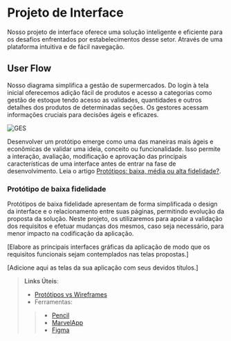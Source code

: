 
# Projeto de Interface
Nosso projeto de interface oferece uma solução inteligente e eficiente para os desafios enfrentados por estabelecimentos desse setor. Através de uma plataforma intuitiva e de fácil navegação.
## User Flow

Nosso diagrama simplifica a gestão de supermercados. Do login à tela inicial oferecemos adição fácil de produtos e acesso a categorias como gestão de estoque tendo acesso as validades, quantidades e outros detalhes dos produtos de determinadas seções. Os gestores acessam informações cruciais para decisões ágeis e eficazes.


![GES](https://github.com/ICEI-PUC-Minas-PMV-ADS/pmv-ads-2023-2-e1-proj-web-t14-pmv-ads-2023-2-e1-proj-gestaoestoquesup/assets/146037542/def139d2-ef4c-4665-899c-9463f613d288)


Desenvolver um protótipo emerge como uma das maneiras mais ágeis e econômicas de validar uma ideia, conceito ou funcionalidade. Isso permite a interação, avaliação, modificação e aprovação das principais características de uma interface antes de entrar na fase de desenvolvimento. Leia o artigo [Protótipos: baixa, média ou alta fidelidade?](https://medium.com/ladies-that-ux-br/prot%C3%B3tipos-baixa-m%C3%A9dia-ou-alta-fidelidade-71d897559135).

### Protótipo de baixa fidelidade

Protótipos de baixa fidelidade apresentam de forma simplificada o design da interface e o relacionamento entre suas páginas, permitindo evolução da proposta da solução. Neste projeto, os utilizaremos para apoiar a validação dos requisitos e efetuar mudanças dos mesmos, caso seja necessário, para menor impacto na codificação da aplicação.

[Elabore as principais interfaces gráficas da aplicação de modo que os requisitos funcionais sejam contemplados nas telas propostas.]

[Adicione aqui as telas da sua aplicação com seus devidos títulos.] 
 
> **Links Úteis**:
> - [Protótipos vs Wireframes](https://www.nngroup.com/videos/prototypes-vs-wireframes-ux-projects/)
>- Ferramentas:
>> - [Pencil](https://pencil.evolus.vn/)
>> - [MarvelApp](https://marvelapp.com/)
>> - [Figma](https://www.figma.com/)



